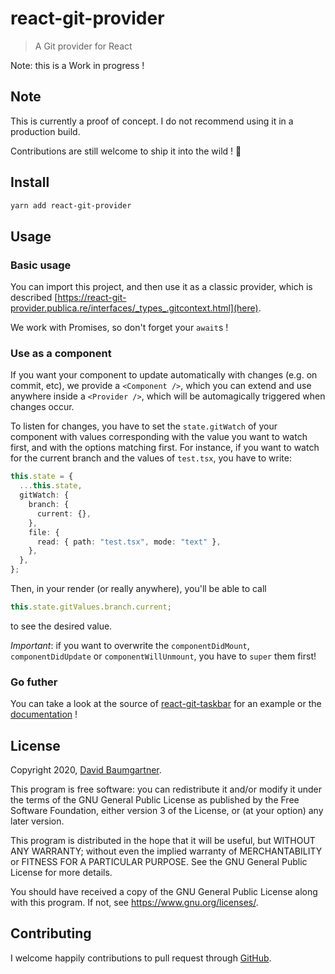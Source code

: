 # react-git-provider

> A Git provider for React

Note: this is a Work in progress !

## Note

This is currently a proof of concept. I do not recommend using it in a production build.

Contributions are still welcome to ship it into the wild ! 🚀

## Install

```bash
yarn add react-git-provider
```

## Usage

### Basic usage

You can import this project, and then use it as a classic provider, which is described [https://react-git-provider.publica.re/interfaces/_types_.gitcontext.html](here).

We work with Promises, so don't forget your `await`s !

### Use as a component

If you want your component to update automatically with changes (e.g. on commit, etc), we provide a `<Component />`, which you can extend and use anywhere inside a `<Provider />`, which will be automagically triggered when changes occur.

To listen for changes, you have to set the `state.gitWatch` of your component with values corresponding with the value you want to watch first, and with the options matching first. For instance, if you want to watch for the current branch and the values of `test.tsx`, you have to write:

```typescript
this.state = {
  ...this.state,
  gitWatch: {
    branch: {
      current: {},
    },
    file: {
      read: { path: "test.tsx", mode: "text" },
    },
  },
};
```

Then, in your render (or really anywhere), you'll be able to call

```typescript
this.state.gitValues.branch.current;
```

to see the desired value.

_Important_: if you want to overwrite the `componentDidMount`, `componentDidUpdate` or `componentWillUnmount`, you have to `super` them first!

### Go futher

You can take a look at the source of [react-git-taskbar](https://github.com/publica-re/react-git-taskbar/) for an example or the [documentation](https://react-git-provider.publica.re) !

## License

Copyright 2020, [David Baumgartner](https://github.com/dvbmgr).

This program is free software: you can redistribute it and/or modify
it under the terms of the GNU General Public License as published by
the Free Software Foundation, either version 3 of the License, or
(at your option) any later version.

This program is distributed in the hope that it will be useful,
but WITHOUT ANY WARRANTY; without even the implied warranty of
MERCHANTABILITY or FITNESS FOR A PARTICULAR PURPOSE. See the
GNU General Public License for more details.

You should have received a copy of the GNU General Public License
along with this program. If not, see <https://www.gnu.org/licenses/>.

## Contributing

I welcome happily contributions to pull request through [GitHub](https://github.com/publica-re/react-git-provider).
